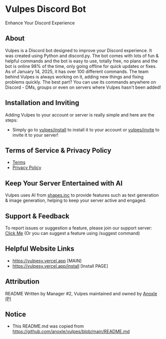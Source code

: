 # Vulpes Discord Bot
Enhance Your Discord Experience

## About
Vulpes is a Discord bot designed to improve your Discord experience. It was created using Python and discord.py. The bot comes with lots of fun & helpful commands and the bot is easy to use, totally free, no plans and the bot is online 98% of the time, only going offline for quick updates or fixes. As of January 14, 2025, it has over 100 different commands. The team behind Vulpes is always working on it, adding new things and fixing problems quickly. The best part? You can use its commands anywhere on Discord - DMs, groups or even on servers where Vulpes hasn't been added!

## Installation and Inviting
Adding Vulpes to your account or server is really simple and here are the steps:
- Simply go to [vulpes/install](https://vulpesy.vercel.app/install) to install it to your account or [vulpes/invite](https://vulpesy.vercel.app/invite) to invite it to your server!

## Terms of Service & Privacy Policy
- [Terms](https://vulpesy.vercel.app/terms)
- [Privacy Policy](https://vulpesy.vercel.app/privacy)

## Keep Your Server Entertained with AI
Vulpes uses AI from [shapes.inc](https://shapes.inc) to provide features such as text generation & image generation, helping to keep your server active and engaged.

## Support & Feedback
To report issues or suggestion a feature, please join our support server: [Click Me](https://vulpesy.vercel.app/support)
(Or you can suggest a feature using /suggest command)

## Helpful Website Links
- https://vulpesy.vercel.app [MAIN]
- https://vulpesy.vercel.app/install [Install PAGE]

## Attribution
README Written by Manager #2, Vulpes maintained and owned by [Anoxle (P)](https://anoxle.github.io/)

## Notice
- This README.md was copied from https://github.com/anoxle/vulpes/blob/main/README.md
